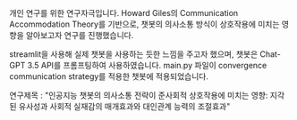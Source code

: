 개인 연구를 위한 연구자극입니다.
Howard Giles의 Communication Accommodation Theory를 기반으로, 챗봇의 의사소통 방식이 상호작용에 미치는 영향을 알아보고자 연구를 진행했습니다.

streamlit을 사용해 실제 챗봇을 사용하는 듯한 느낌을 주고자 했으며, 챗봇은 Chat-GPT 3.5 API를 프롬프팅하여 사용하였습니다.
main.py 파일이 convergence communication strategy를 적용한 챗봇에 적용되었습니다. 

연구제목 : "인공지능 챗봇의 의사소통 전략이 준사회적 상호작용에 미치는 영향: 지각된 유사성과 사회적 실재감의 매개효과와 대인관계 능력의 조절효과"
